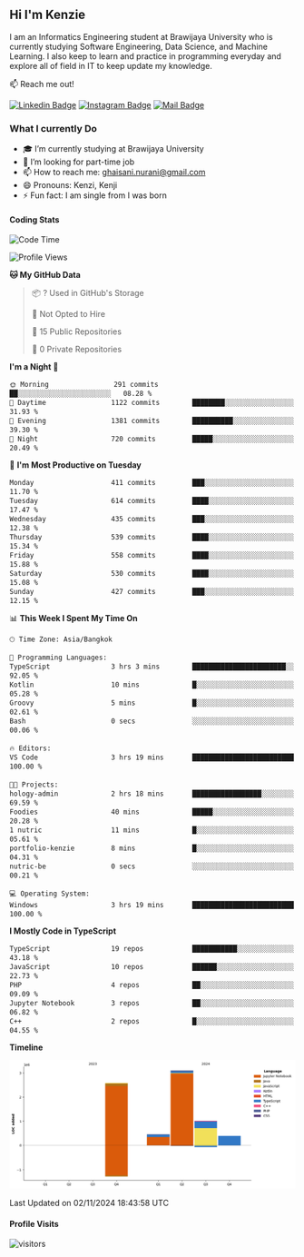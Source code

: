 ## Hi I'm Kenzie


I am an Informatics Engineering student at Brawijaya University who is currently studying Software Engineering, Data Science, and Machine Learning. I also keep to learn and practice in programming everyday and explore all of field in IT to keep update my knowledge.

:mailbox: Reach me out!

[![Linkedin Badge](https://img.shields.io/badge/-Kenzie_Taqiyassar-0e76a8?style=flat&labelColor=0e76a8&logo=linkedin&logoColor=white)](https://www.linkedin.com/in/kenzie-taqiyassar-37458b1aa/) 
[![Instagram Badge](https://img.shields.io/badge/-@__kenziehh_-e84393?style=flat&labelColor=e84393&logo=instagram&logoColor=white)](https://www.instagram.com/_kenziehh/) 
[![Mail Badge](https://img.shields.io/badge/-ghaisani.nurani-c0392b?style=flat&labelColor=c0392b&logo=gmail&logoColor=white)](mailto:ghaisani.nurani@gmail.com)

### What I currently Do

- 🎓 I’m currently studying at Brawijaya University
- 💼 I’m looking for part-time job
- 📫 How to reach me: ghaisani.nurani@gmail.com
- 😄 Pronouns: Kenzi, Kenji
- ⚡ Fun fact: I am single from I was born

#### Coding Stats
<!--START_SECTION:waka-->
![Code Time](http://img.shields.io/badge/Code%20Time-828%20hrs%2018%20mins-blue)

![Profile Views](http://img.shields.io/badge/Profile%20Views-0-blue)

**🐱 My GitHub Data** 

> 📦 ? Used in GitHub's Storage 
 > 
> 🚫 Not Opted to Hire
 > 
> 📜 15 Public Repositories 
 > 
> 🔑 0 Private Repositories 
 > 
**I'm a Night 🦉** 

```text
🌞 Morning                291 commits         ██░░░░░░░░░░░░░░░░░░░░░░░   08.28 % 
🌆 Daytime                1122 commits        ████████░░░░░░░░░░░░░░░░░   31.93 % 
🌃 Evening                1381 commits        ██████████░░░░░░░░░░░░░░░   39.30 % 
🌙 Night                  720 commits         █████░░░░░░░░░░░░░░░░░░░░   20.49 % 
```
📅 **I'm Most Productive on Tuesday** 

```text
Monday                   411 commits         ███░░░░░░░░░░░░░░░░░░░░░░   11.70 % 
Tuesday                  614 commits         ████░░░░░░░░░░░░░░░░░░░░░   17.47 % 
Wednesday                435 commits         ███░░░░░░░░░░░░░░░░░░░░░░   12.38 % 
Thursday                 539 commits         ████░░░░░░░░░░░░░░░░░░░░░   15.34 % 
Friday                   558 commits         ████░░░░░░░░░░░░░░░░░░░░░   15.88 % 
Saturday                 530 commits         ████░░░░░░░░░░░░░░░░░░░░░   15.08 % 
Sunday                   427 commits         ███░░░░░░░░░░░░░░░░░░░░░░   12.15 % 
```


📊 **This Week I Spent My Time On** 

```text
🕑︎ Time Zone: Asia/Bangkok

💬 Programming Languages: 
TypeScript               3 hrs 3 mins        ███████████████████████░░   92.05 % 
Kotlin                   10 mins             █░░░░░░░░░░░░░░░░░░░░░░░░   05.28 % 
Groovy                   5 mins              █░░░░░░░░░░░░░░░░░░░░░░░░   02.61 % 
Bash                     0 secs              ░░░░░░░░░░░░░░░░░░░░░░░░░   00.06 % 

🔥 Editors: 
VS Code                  3 hrs 19 mins       █████████████████████████   100.00 % 

🐱‍💻 Projects: 
hology-admin             2 hrs 18 mins       █████████████████░░░░░░░░   69.59 % 
Foodies                  40 mins             █████░░░░░░░░░░░░░░░░░░░░   20.28 % 
1 nutric                 11 mins             █░░░░░░░░░░░░░░░░░░░░░░░░   05.61 % 
portfolio-kenzie         8 mins              █░░░░░░░░░░░░░░░░░░░░░░░░   04.31 % 
nutric-be                0 secs              ░░░░░░░░░░░░░░░░░░░░░░░░░   00.21 % 

💻 Operating System: 
Windows                  3 hrs 19 mins       █████████████████████████   100.00 % 
```

**I Mostly Code in TypeScript** 

```text
TypeScript               19 repos            ███████████░░░░░░░░░░░░░░   43.18 % 
JavaScript               10 repos            ██████░░░░░░░░░░░░░░░░░░░   22.73 % 
PHP                      4 repos             ██░░░░░░░░░░░░░░░░░░░░░░░   09.09 % 
Jupyter Notebook         3 repos             ██░░░░░░░░░░░░░░░░░░░░░░░   06.82 % 
C++                      2 repos             █░░░░░░░░░░░░░░░░░░░░░░░░   04.55 % 
```



**Timeline**

![Lines of Code chart](https://raw.githubusercontent.com/kenziehh/kenziehh/master/assets/bar_graph.png)


 Last Updated on 02/11/2024 18:43:58 UTC
<!--END_SECTION:waka-->


#### Profile Visits

![visitors](https://visitor-badge.glitch.me/badge?page_id=kenziehh.kenziehh)





